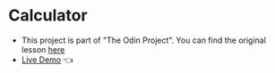 # Calculator
- This project is part of "The Odin Project". You can find the original lesson [here](https://www.theodinproject.com/lessons/foundations-calculator)
- [Live Demo](https://causadev.github.io/calculator/) 👈
